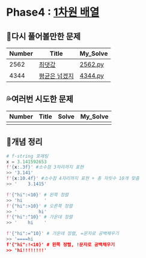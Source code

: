 # Phase4 : [1차원 배열](https://www.acmicpc.net/step/6)



## 💫다시 풀어볼만한 문제

| Number | Title                                                 | My_Solve             |
| ------ | ----------------------------------------------------- | -------------------- |
| 2562   | [최댓값](https://www.acmicpc.net/problem/2562)        | [2562.py](./2562.py) |
| 4344   | [평균은 넘겠지](https://www.acmicpc.net/problem/4344) | [4344.py](./4344.py) |



## 💦여러번 시도한 문제

| Number | Title | Solve | My_Solve |
| ------ | ----- | ----- | -------- |
|        |       |       |          |



## 📑개념 정리 

```python
# f-string 포매팅
x = 3.141592653
f'{x:.3f}' #소수점 3자리까지 표현
>> '3.141'
f'{x:10.4f}' #소수점 4자리까지 표현 + 총 자릿수 10개 맞춤
>> '    3.1415'

f'{"hi":<10}' # 왼쪽 정렬
>> 'hi        ' 
f'{"hi":>10}' # 오른쪽 정렬
>> '        hi' 
f'{"hi":^10}' # 가운데 정렬
>> '    hi    ' 

f'{"hi":=^10}' # 가운데 정렬, =문자로 공백채우기
>> '====hi 
f'{"hi":!<10}' # 왼쪽 정렬, !문자로 공백채우기
>> 'hi!!!!!!!!'
```


